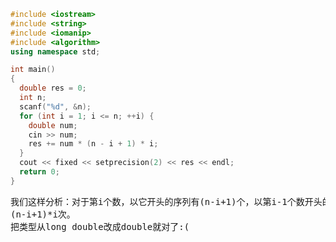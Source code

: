 ```CPP
#include <iostream>
#include <string>
#include <iomanip>
#include <algorithm>
using namespace std;

int main()
{
  double res = 0;
  int n;
  scanf("%d", &n);
  for (int i = 1; i <= n; ++i) {
    double num;
    cin >> num;
    res += num * (n - i + 1) * i;
  }
  cout << fixed << setprecision(2) << res << endl;
  return 0;
}
```
<pre>
我们这样分析：对于第i个数，以它开头的序列有(n-i+1)个，以第i-1个数开头的也有(n-i+1)个，以此类推，以第1个数开头的也有(n-i+1)个。因此第i个数一共出现
(n-i+1)*i次。
把类型从long double改成double就对了:(
</pre>
